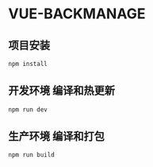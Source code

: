 # VUE-BACKMANAGE

## 项目安装

```sh
npm install
```

## 开发环境 编译和热更新

```sh
npm run dev
```

## 生产环境 编译和打包

```sh
npm run build
```
